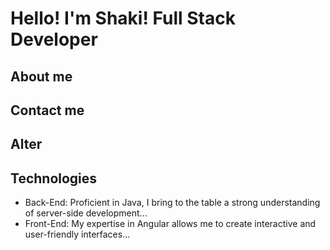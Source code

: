 # Hello! I'm Shaki! Full Stack Developer

## About me

## Contact me

## Alter

## Technologies
- Back-End: Proficient in Java, I bring to the table a strong understanding of server-side development...
- Front-End: My expertise in Angular allows me to create interactive and user-friendly interfaces...